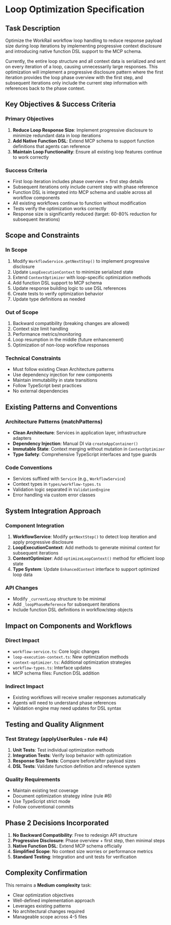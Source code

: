# Loop Optimization Specification

## Task Description

Optimize the WorkRail workflow loop handling to reduce response payload size during loop iterations by implementing progressive context disclosure and introducing native function DSL support to the MCP schema.

Currently, the entire loop structure and all context data is serialized and sent on every iteration of a loop, causing unnecessarily large responses. This optimization will implement a progressive disclosure pattern where the first iteration provides the loop phase overview with the first step, and subsequent iterations only include the current step information with references back to the phase context.

## Key Objectives & Success Criteria

### Primary Objectives
1. **Reduce Loop Response Size**: Implement progressive disclosure to minimize redundant data in loop iterations
2. **Add Native Function DSL**: Extend MCP schema to support function definitions that agents can reference
3. **Maintain Loop Functionality**: Ensure all existing loop features continue to work correctly

### Success Criteria
- First loop iteration includes phase overview + first step details
- Subsequent iterations only include current step with phase reference
- Function DSL is integrated into MCP schema and usable across all workflow components
- All existing workflows continue to function without modification
- Tests verify the optimization works correctly
- Response size is significantly reduced (target: 60-80% reduction for subsequent iterations)

## Scope and Constraints

### In Scope
1. Modify `WorkflowService.getNextStep()` to implement progressive disclosure
2. Update `LoopExecutionContext` to minimize serialized state
3. Extend `ContextOptimizer` with loop-specific optimization methods
4. Add function DSL support to MCP schema
5. Update response building logic to use DSL references
6. Create tests to verify optimization behavior
7. Update type definitions as needed

### Out of Scope
1. Backward compatibility (breaking changes are allowed)
2. Context size limit handling
3. Performance metrics/monitoring
4. Loop resumption in the middle (future enhancement)
5. Optimization of non-loop workflow responses

### Technical Constraints
- Must follow existing Clean Architecture patterns
- Use dependency injection for new components
- Maintain immutability in state transitions
- Follow TypeScript best practices
- No external dependencies

## Existing Patterns and Conventions

### Architecture Patterns (matchPatterns)
- **Clean Architecture**: Services in application layer, infrastructure adapters
- **Dependency Injection**: Manual DI via `createAppContainer()`
- **Immutable State**: Context merging without mutation in `ContextOptimizer`
- **Type Safety**: Comprehensive TypeScript interfaces and type guards

### Code Conventions
- Services suffixed with `Service` (e.g., `WorkflowService`)
- Context types in `types/workflow-types.ts`
- Validation logic separated in `ValidationEngine`
- Error handling via custom error classes

## System Integration Approach

### Component Integration
1. **WorkflowService**: Modify `getNextStep()` to detect loop iteration and apply progressive disclosure
2. **LoopExecutionContext**: Add methods to generate minimal context for subsequent iterations
3. **ContextOptimizer**: Add `optimizeLoopContext()` method for efficient loop state
4. **Type System**: Update `EnhancedContext` interface to support optimized loop data

### API Changes
- Modify `_currentLoop` structure to be minimal
- Add `_loopPhaseReference` for subsequent iterations
- Include function DSL definitions in workflow/step objects

## Impact on Components and Workflows

### Direct Impact
- `workflow-service.ts`: Core logic changes
- `loop-execution-context.ts`: New optimization methods
- `context-optimizer.ts`: Additional optimization strategies
- `workflow-types.ts`: Interface updates
- MCP schema files: Function DSL addition

### Indirect Impact
- Existing workflows will receive smaller responses automatically
- Agents will need to understand phase references
- Validation engine may need updates for DSL syntax

## Testing and Quality Alignment

### Test Strategy (applyUserRules - rule #4)
1. **Unit Tests**: Test individual optimization methods
2. **Integration Tests**: Verify loop behavior with optimization
3. **Response Size Tests**: Compare before/after payload sizes
4. **DSL Tests**: Validate function definition and reference system

### Quality Requirements
- Maintain existing test coverage
- Document optimization strategy inline (rule #6)
- Use TypeScript strict mode
- Follow conventional commits

## Phase 2 Decisions Incorporated

1. **No Backward Compatibility**: Free to redesign API structure
2. **Progressive Disclosure**: Phase overview + first step, then minimal steps
3. **Native Function DSL**: Extend MCP schema officially
4. **Simplified Scope**: No context size worries or performance metrics
5. **Standard Testing**: Integration and unit tests for verification

## Complexity Confirmation

This remains a **Medium complexity** task:
- Clear optimization objectives
- Well-defined implementation approach  
- Leverages existing patterns
- No architectural changes required
- Manageable scope across 4-5 files